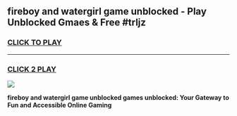 
## fireboy and watergirl game unblocked - Play Unblocked Gmaes & Free #trljz
<h3>
<a href="https://news.freeplayer.one?title=fireboy_and_watergirl_game_unblocked&ref=24F">CLICK TO PLAY</a></h3>
<hr>

<h3>
<a href="https://news.freeplayer.one?title=fireboy_and_watergirl_game_unblocked&ref=24F">CLICK 2 PLAY</a>
  
</h3>

<a href="https://news.freeplayer.one?title=fireboy_and_watergirl_game_unblocked&ref=24F/"><img src="https://clearcache.store/games.png"></a>


**fireboy and watergirl game unblocked games unblocked: Your Gateway to Fun and Accessible Online Gaming**
